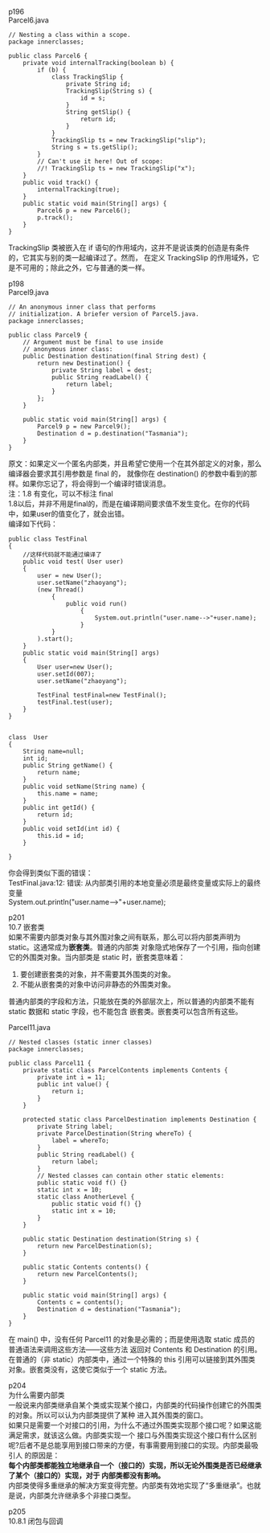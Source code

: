 p196  
Parcel6.java  
```
// Nesting a class within a scope.
package innerclasses;

public class Parcel6 {
    private void internalTracking(boolean b) {
        if (b) {
            class TrackingSlip {
                private String id;
                TrackingSlip(String s) {
                    id = s;
                }
                String getSlip() {
                    return id;
                }
            }
            TrackingSlip ts = new TrackingSlip("slip");
            String s = ts.getSlip();
        }
        // Can't use it here! Out of scope:
        //! TrackingSlip ts = new TrackingSlip("x");
    }
    public void track() {
        internalTracking(true);
    }
    public static void main(String[] args) {
        Parcel6 p = new Parcel6();
        p.track();
    }
}
```
TrackingSlip 类被嵌入在 if 语句的作用域内，这并不是说该类的创造是有条件的，它其实与别的类一起编译过了。然而，
在定义 TrackingSlip 的作用域外，它是不可用的；除此之外，它与普通的类一样。

p198  
Parcel9.java  
```
// An anonymous inner class that performs
// initialization. A briefer version of Parcel5.java.
package innerclasses;

public class Parcel9 {
    // Argument must be final to use inside
    // anonymous inner class:
    public Destination destination(final String dest) {
        return new Destination() {
            private String label = dest;
            public String readLabel() {
                return label;
            }
        };
    }
    
    public static void main(String[] args) {
        Parcel9 p = new Parcel9();
        Destination d = p.destination("Tasmania");
    }
}
```
原文：如果定义一个匿名内部类，并且希望它使用一个在其外部定义的对象，那么编译器会要求其引用参数是 final 的，
就像你在 destination() 的参数中看到的那样。如果你忘记了，将会得到一个编译时错误消息。  
注：1.8 有变化，可以不标注 final    
1.8以后，并非不用是final的，而是在编译期间要求值不发生变化。在你的代码中，如果user的值变化了，就会出错。  
编译如下代码：  
```
public class TestFinal 
{
    //这样代码就不能通过编译了
    public void test( User user)
    {
        user = new User();
        user.setName("zhaoyang");
        (new Thread()
            { 
                public void run()
                    {   
                        System.out.println("user.name-->"+user.name);
                    }
            } 
        ).start();  
    }
    public static void main(String[] args) 
    {
        User user=new User();
        user.setId(007);
        user.setName("zhaoyang");
         
        TestFinal testFinal=new TestFinal();
        testFinal.test(user);   
    }
}


class  User
{
    String name=null;
    int id;
    public String getName() {
        return name;
    }
    public void setName(String name) {
        this.name = name;
    }
    public int getId() {
        return id;
    }
    public void setId(int id) {
        this.id = id;
    }
     
}

```
你会得到类似下面的错误：  
TestFinal.java:12: 错误: 从内部类引用的本地变量必须是最终变量或实际上的最终变量  
                        System.out.println("user.name-->"+user.name);

p201  
10.7 嵌套类  
如果不需要内部类对象与其外围对象之间有联系，那么可以将内部类声明为 static。这通常成为**嵌套类**。普通的内部类
对象隐式地保存了一个引用，指向创建它的外围类对象。当内部类是 static 时，嵌套类意味着：  
1. 要创建嵌套类的对象，并不需要其外围类的对象。
2. 不能从嵌套类的对象中访问非静态的外围类对象。  

普通内部类的字段和方法，只能放在类的外部层次上，所以普通的内部类不能有 static 数据和 static 字段，也不能包含
嵌套类。嵌套类可以包含所有这些。

Parcel11.java  
```
// Nested classes (static inner classes)
package innerclasses;

public class Parcel11 {
    private static class ParcelContents implements Contents {
        private int i = 11;
        public int value() {
            return i;
        }
    }
    
    protected static class ParcelDestination implements Destination {
        private String label;
        private ParcelDestination(String whereTo) {
            label = whereTo;
        }
        public String readLabel() {
            return label;
        }
        // Nested classes can contain other static elements:
        public static void f() {}
        static int x = 10;
        static class AnotherLevel {
            public static void f() {}
            static int x = 10;
        }
    }
    
    public static Destination destination(String s) {
        return new ParcelDestination(s);
    }
    
    public static Contents contents() {
        return new ParcelContents();
    }
    
    public static void main(String[] args) {
        Contents c = contents();
        Destination d = destination("Tasmania");
    }
}
```
在 main() 中，没有任何 Parcel11 的对象是必需的；而是使用选取 static 成员的普通语法来调用这些方法——这些方法
返回对 Contents 和 Destination 的引用。  
在普通的（非 static）内部类中，通过一个特殊的 this 引用可以链接到其外围类对象。嵌套类没有，这使它类似于一个 
static 方法。  


p204  
为什么需要内部类   
一般说来内部类继承自某个类或实现某个接口，内部类的代码操作创建它的外围类的对象。所以可以认为内部类提供了某种
进入其外围类的窗口。  
如果只是需要一个对接口的引用，为什么不通过外围类实现那个接口呢？如果这能满足需求，就该这么做。内部类实现一个
接口与外围类实现这个接口有什么区别呢?后者不是总能享用到接口带来的方便，有事需要用到接口的实现。内部类最吸引人
的原因是：  
**每个内部类都能独立地继承自一个（接口的）实现，所以无论外围类是否已经继承了某个（接口的）实现，对于
内部类都没有影响。**  
内部类使得多重继承的解决方案变得完整。内部类有效地实现了“多重继承”。也就是说，内部类允许继承多个非接口类型。  


p205  
10.8.1 闭包与回调  











